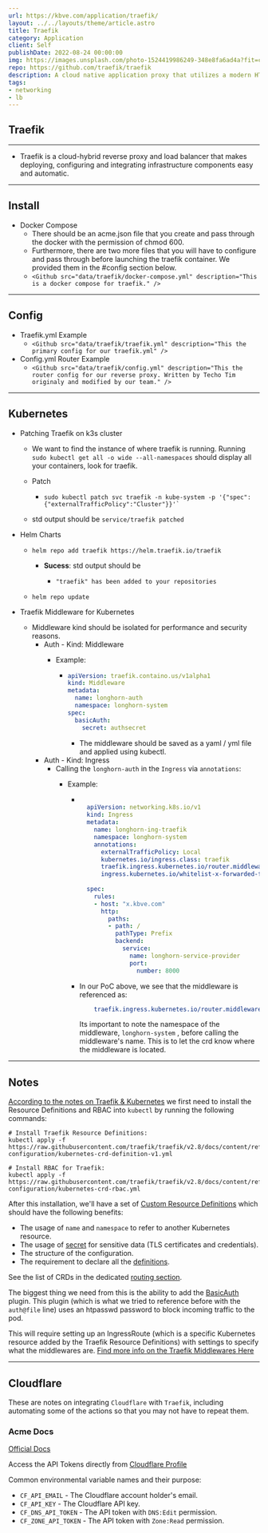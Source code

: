 ```yaml
---
url: https://kbve.com/application/traefik/
layout: ../../layouts/theme/article.astro
title: Traefik
category: Application
client: Self
publishDate: 2022-08-24 00:00:00
img: https://images.unsplash.com/photo-1524419986249-348e8fa6ad4a?fit=crop&w=1400&h=700&q=75
repo: https://github.com/traefik/traefik
description: A cloud native application proxy that utilizes a modern HTTP reverse-proxy and load balancer.
tags:
- networking
- lb
---
```

<!-- 
import Github from "@c/Action/Github/Github.astro";
export const components = { github: Github };

import TCF from "./_core/traefik_cloudflare.md"; -->

## Traefik

* * *

- Traefik is a cloud-hybrid reverse proxy and load balancer that makes deploying, configuring and integrating infrastructure components easy and automatic.

* * *

## Install

- Docker Compose
  - There should be an acme.json file that you create and pass through the docker with the permission of chmod 600.
  - Furthermore, there are two more files that you will have to configure and pass through before launching the traefik container. We provided them in the #config section below.
  - `<Github src="data/traefik/docker-compose.yml" description="This is a docker compose for traefik." />`
  
* * *

## Config

- Traefik.yml Example
  - `<Github src="data/traefik/traefik.yml" description="This the primary config for our traefik.yml" />`
- Config.yml Router Example
  - `<Github src="data/traefik/config.yml" description="This the router config for our reverse proxy. Written by Techo Tim originaly and modified by our team." />`

* * *

## Kubernetes

- Patching Traefik on k3s cluster
  - We want to find the instance of where traefik is running. Running `sudo kubectl get all -o wide --all-namespaces` should display all your containers, look for traefik.
  - Patch

    - ```shell
      sudo kubectl patch svc traefik -n kube-system -p '{"spec":{"externalTrafficPolicy":"Cluster"}}'`
      ```

  - std output should be `service/traefik patched`

- Helm Charts

  - ```shell
    helm repo add traefik https://helm.traefik.io/traefik
    ```

    - **Sucess**: std output should be

      - ```shell
        "traefik" has been added to your repositories
        ```

  - ```shell
    helm repo update
    ```

- Traefik Middleware for Kubernetes
  - Middleware kind should be isolated for performance and security reasons.
    - Auth - Kind: Middleware
      - Example:

        - ```yaml
          apiVersion: traefik.containo.us/v1alpha1
          kind: Middleware
          metadata:
            name: longhorn-auth
            namespace: longhorn-system
          spec:
            basicAuth:
              secret: authsecret
          ```

          - The middleware should be saved as a yaml / yml file and applied using kubectl.
    - Auth - Kind: Ingress
      - Calling the `longhorn-auth` in the `Ingress` via `annotations`:
        - Example:

          - ```yaml
                      
              apiVersion: networking.k8s.io/v1
              kind: Ingress
              metadata:
                name: longhorn-ing-traefik
                namespace: longhorn-system
                annotations:
                  externalTrafficPolicy: Local 
                  kubernetes.io/ingress.class: traefik
                  traefik.ingress.kubernetes.io/router.middlewares: longhorn-system-longhorn-auth@kubernetescrd
                  ingress.kubernetes.io/whitelist-x-forwarded-for: "true"
                  
              spec:
                rules:
                - host: "x.kbve.com"
                  http:
                    paths:
                    - path: /
                      pathType: Prefix
                      backend:
                        service:
                          name: longhorn-service-provider
                          port:
                            number: 8000


            ```

          - In our PoC above, we see that the middleware is referenced as:

            ```yaml
                traefik.ingress.kubernetes.io/router.middlewares: longhorn-system-longhorn-auth@kubernetescrd
            ```

            Its important to note the namespace of the middleware, `longhorn-system` , before calling the middleware's name. This is to let the crd know where the middleware is located.

* * *

## Notes

[According to the notes on Traefik & Kubernetes](https://doc.traefik.io/traefik/providers/kubernetes-crd/)
we first need to install the Resource Definitions and RBAC into `kubectl` by running the following commands:

```shell
# Install Traefik Resource Definitions:
kubectl apply -f https://raw.githubusercontent.com/traefik/traefik/v2.8/docs/content/reference/dynamic-configuration/kubernetes-crd-definition-v1.yml

# Install RBAC for Traefik:
kubectl apply -f https://raw.githubusercontent.com/traefik/traefik/v2.8/docs/content/reference/dynamic-configuration/kubernetes-crd-rbac.yml

```

After this installation, we'll have a set of [Custom Resource Definitions](https://kubernetes.io/docs/concepts/extend-kubernetes/api-extension/custom-resources/)
which should have the following benefits:

- The usage of `name` and `namespace` to refer to another Kubernetes resource.
- The usage of [secret](https://kubernetes.io/docs/concepts/configuration/secret/) for sensitive data (TLS certificates and credentials).
- The structure of the configuration.
- The requirement to declare all the [definitions](https://doc.traefik.io/traefik/reference/dynamic-configuration/kubernetes-crd/#definitions).

See the list of CRDs in the dedicated [routing section](https://doc.traefik.io/traefik/routing/providers/kubernetes-crd/).

The biggest thing we need from this is the ability to add the [BasicAuth](https://doc.traefik.io/traefik/middlewares/http/basicauth/) plugin.
This plugin (which is what we tried to reference before with the `auth@file` line) uses an htpasswd password to block incoming traffic to the pod.

This will require setting up an IngressRoute (which is a specific Kubernetes resource added by the Traefik Resource Definitions) with settings to specify
what the middlewares are. [Find more info on the Traefik Middlewares Here](https://doc.traefik.io/traefik/middlewares/overview/)

* * *

<!-- <TCF /> -->

## Cloudflare

These are notes on integrating `Cloudflare` with `Traefik`, including automating some of the actions so that you may not have to repeat them.

### Acme Docs

[Official Docs](https://go-acme.github.io/lego/dns/cloudflare/#api-tokens)

Access the API Tokens directly from [Cloudflare Profile](https://dash.cloudflare.com/profile/api-tokens)

Common environmental variable names and their purpose:

- `CF_API_EMAIL` - The Cloudflare account holder's email.
- `CF_API_KEY` - The Cloudflare API key.
- `CF_DNS_API_TOKEN` - The API token with `DNS:Edit` permission.
- `CF_ZONE_API_TOKEN` - The API token with `Zone:Read` permission.
